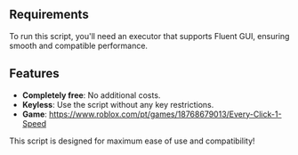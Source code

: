 ## Requirements

To run this script, you'll need an executor that supports Fluent GUI, ensuring smooth and compatible performance.

## Features

- **Completely free**: No additional costs.
- **Keyless**: Use the script without any key restrictions.
- **Game**: https://www.roblox.com/pt/games/18768679013/Every-Click-1-Speed

This script is designed for maximum ease of use and compatibility!

